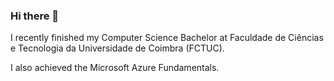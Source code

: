 ### Hi there 👋

I recently finished my Computer Science Bachelor at Faculdade de Ciências e Tecnologia da Universidade de Coimbra (FCTUC).

I also achieved the Microsoft Azure Fundamentals.

<div data-iframe-width="150" data-iframe-height="270" data-share-badge-id="ff5197f8-8d16-4118-8800-1ff8d0d6311f" data-share-badge-host="https://www.credly.com"></div><script type="text/javascript" async src="//cdn.credly.com/assets/utilities/embed.js"></script>
